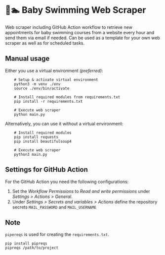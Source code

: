 # 👶🏊‍ Baby Swimming Web Scraper

Web scraper including GitHub Action workflow to retrieve new appointments for baby swimming courses from a website every hour and send them via email if needed. Can be used as a template for your own web scraper as well as for scheduled tasks.

## Manual usage

Either you use a virtual environment *(preferred)*:

        # Setup & activate virtual environment
        python3 -m venv ./env
        source ./env/bin/activate
        
        # Install required modules from requirements.txt
        pip install -r requirements.txt
        
        # Execute web scraper
        python main.py
        
Alternatively, you can use it without a virtual environment:

        # Install required modules
        pip install requests
        pip install beautifulsoup4
        
        # Execute web scraper
        python3 main.py

## Settings for GitHub Action

For the GitHub Action you need the following configurations:

1. Set the *Workflow Permissions* to *Read and write permissions* under *Settings > Actions > General*.
2. Under *Settings > Secrets and variables > Actions* define the repository secrets `MAIL_PASSWORD` and `MAIL_USERNAME`

## Note
`pipereqs` is used for creating the `requirements.txt`. 

    pip install pipreqs
    pipreqs /path/to/project
